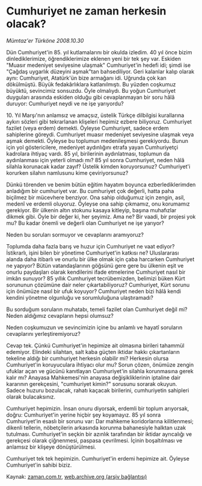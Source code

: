 # Cumhuriyet ne zaman herkesin olacak?

*Mümtaz'er Türköne 2008.10.30*

<tr><td class="metin" colspan="2" style="padding-top: 20px; padding-left: 5px; padding-right: 10px;">Dün Cumhuriyet'in 85. yıl kutlamalarını bir okulda izledim. 40 yıl önce bizim dinlediklerimize, öğrendiklerimize eklenen yeni bir tek şey var. Eskiden "Muasır medeniyet seviyesine ulaşmak" Cumhuriyet'in hedefi idi; şimdi ise "Çağdaş uygarlık düzeyini aşmak"tan bahsediliyor. Geri kalanlar kalıp olarak aynı: Cumhuriyet, Atatürk'ün bize armağanı idi. Uğrunda çok kan dökülmüştü. Büyük fedakârlıklara katlanılmıştı. Bu yüzden coşkumuz büyüktü, sevincimiz sonsuzdu. Öyle olmalıydı. Bu yoğun Cumhuriyet duyguları arasında eskiden olduğu gibi cevaplanmayan bir soru hâlâ duruyor: Cumhuriyet neydi ve ne işe yarıyordu?</td></tr><tr><td class="metin" colspan="2" style="padding-top: 20px; padding-left: 5px; padding-right: 10px;"><p>10. Yıl Marşı'nın anlamsız ve amaçsız, üstelik Türkçe dilbilgisi kurallarına aykırı sözleri gibi tekrarlanan klişeleri hepimiz ezbere biliyoruz. Cumhuriyet fazilet (veya erdem) demekti. Öyleyse Cumhuriyet, sadece erdem sahiplerine göreydi. Cumhuriyet muasır medeniyet seviyesine ulaşmak veya aşmak demekti. Öyleyse bu toplumun medenileşmesi gerekiyordu. Bunun için yol göstericilere, medeniyet aydınlığını etrafa yayan Cumhuriyetçi kadrolara ihtiyaç vardı. 85 yıl, birilerinin aydınlatması, toplumun da aydınlanması için yeterli olmadı mı? 85 yıl sonra Cumhuriyet, neden hâlâ silahla korunacak kadar zayıf? Üstelik kimden koruyorsunuz? Cumhuriyet'i korurken silahın namlusunu kime çeviriyorsunuz?
<p>Dünkü törenden ve benim bütün eğitim hayatım boyunca ezberlediklerimden anladığım bir cumhuriyet var. Bu cumhuriyet çok değerli, hatta paha biçilmez bir mücevhere benziyor. Ona sahip olduğumuz için zengin, asil, medenî ve erdemli oluyoruz. Öyleyse ona sahip çıkmamız, onu korumamız gerekiyor. Bir ülkenin altın stokunu kasaya kitleyip, başına muhafızlar dikmek gibi. Öyle bir değer ki, her şeyimiz. Ama ne? Bir vaadi, bir projesi yok mu? Bu kadar önemli ve değerli olan Cumhuriyet ne işe yarıyor?
<p>Neden bu soruları sormuyor ve cevaplarını aramıyoruz?
<p>Toplumda daha fazla barış ve huzur için Cumhuriyet ne vaat ediyor? İstikrarlı, işini bilen bir yönetime Cumhuriyet'in katkısı ne? Uluslararası alanda daha itibarlı ve onurlu bir ülke olmak için çaba harcarken Cumhuriyet ne yapıyor? Bütün vatandaşlarının göğsünü gere gere bu ülkenin eşit ve onurlu paydaşları olarak kendilerini ifade etmelerine Cumhuriyet nasıl bir imkân sunuyor? 85 yıllık Cumhuriyet tecrübemizden, belimizi büken Kürt sorununun çözümüne dair neler çıkartabiliyoruz? Cumhuriyet, Kürt sorunu için önümüze nasıl bir ufuk koyuyor? Cumhuriyet neden bizi hâlâ kendi kendini yönetme olgunluğu ve sorumluluğuna ulaştıramadı?
<p>Bu sorduğum soruların muhatabı, temeli fazilet olan Cumhuriyet değil mi? Neden aldığımız cevapların hepsi olumsuz?
<p>Neden coşkumuzun ve sevincimizin içine bu anlamlı ve hayatî soruların cevaplarını yerleştiremiyoruz?
<p>Cevap tek. Çünkü Cumhuriyet'in hepimize ait olmasına birileri tahammül edemiyor. Elindeki silahtan, salt kaba güçten iktidar hakkı çıkartanların tekeline aldığı bir cumhuriyet herkesin olabilir mi? Herkesin olursa Cumhuriyet'in koruyuculara ihtiyacı olur mu? Sorun çözen, önümüze zengin ufuklar açan ve gücünü kanıtlayan Cumhuriyet'in silahla korunmasına gerek kalır mı? Anayasa Mahkemesi'nin anayasa değişikliklerinin iptaline dair kararının gerekçesini, "cumhuriyet kimin?" sorusunu sorarak okuyun. Sadece huzuru bozulacak, rahatı kaçacak birilerini, cumhuriyetin sahipleri olarak bulacaksınız.
<p>Cumhuriyet hepimizin. İnsan onuru diyorsak, erdemli bir toplum arıyorsak, doğru: Cumhuriyet'in yerine hiçbir şey koyamayız. 85 yıl sonra Cumhuriyet'in esaslı bir sorunu var: Dar mahkeme koridorlarına kilitlenmesi; dikenli tellerin, nöbetçilerin arkasında korunma bahanesiyle halktan uzak tutulması. Cumhuriyet'in seçkin bir azınlık tarafından bir iktidar ayrıcalığı ve gerekçesi olarak çiğnenmesi, paspasa çevrilmesi. İçinin boşaltılması ve anlamsız bir klişeye dönüştürülmesi.
<p>Cumhuriyet tek tek hepimizin. Cumhuriyet'in erdemi hepimize ait. Öyleyse Cumhuriyet'in sahibi biziz.<br/></p></p></p></p></p></p></p></p></p></td></tr>

Kaynak: [zaman.com.tr](http://zaman.com.tr/yazar.do?yazino=754827), [web.archive.org (arşiv bağlantısı)](http://web.archive.org/web/20081202182344/http://zaman.com.tr:80/yazar.do?yazino=754827)
